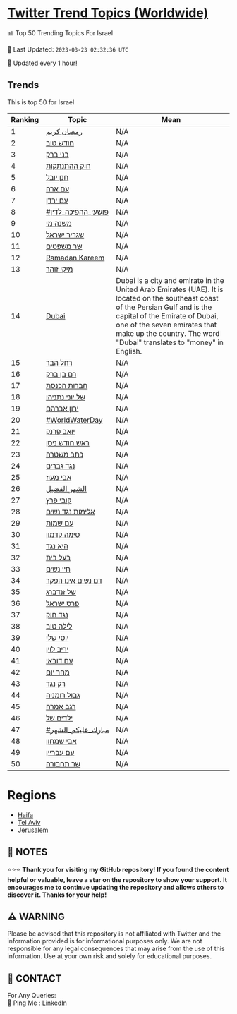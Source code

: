 [Twitter Trend Topics (Worldwide)](https://github.com/ErcinDedeoglu/Twitter-Trend-Topics)
==========


📊 Top 50 Trending Topics For Israel

📆 Last Updated: `2023-03-23 02:32:36 UTC`

🔧 Updated every 1 hour!


## Trends

This is top 50 for Israel

| Ranking | Topic | Mean |
| ------- | ------------ | ------------ |
| 1 | [رمضان كريم](http://twitter.com/search?q=%d8%b1%d9%85%d8%b6%d8%a7%d9%86+%d9%83%d8%b1%d9%8a%d9%85) | N/A |
| 2 | [חודש טוב](http://twitter.com/search?q=%d7%97%d7%95%d7%93%d7%a9+%d7%98%d7%95%d7%91) | N/A |
| 3 | [בני ברק](http://twitter.com/search?q=%d7%91%d7%a0%d7%99+%d7%91%d7%a8%d7%a7) | N/A |
| 4 | [חוק ההתנתקות](http://twitter.com/search?q=%d7%97%d7%95%d7%a7+%d7%94%d7%94%d7%aa%d7%a0%d7%aa%d7%a7%d7%95%d7%aa) | N/A |
| 5 | [חנן יובל](http://twitter.com/search?q=%d7%97%d7%a0%d7%9f+%d7%99%d7%95%d7%91%d7%9c) | N/A |
| 6 | [עם ארה](http://twitter.com/search?q=%d7%a2%d7%9d+%d7%90%d7%a8%d7%94) | N/A |
| 7 | [עם ירדן](http://twitter.com/search?q=%d7%a2%d7%9d+%d7%99%d7%a8%d7%93%d7%9f) | N/A |
| 8 | [#פושעי_ההפיכה_לדין](http://twitter.com/search?q=%23%d7%a4%d7%95%d7%a9%d7%a2%d7%99_%d7%94%d7%94%d7%a4%d7%99%d7%9b%d7%94_%d7%9c%d7%93%d7%99%d7%9f) | N/A |
| 9 | [משנה מי](http://twitter.com/search?q=%d7%9e%d7%a9%d7%a0%d7%94+%d7%9e%d7%99) | N/A |
| 10 | [שגריר ישראל](http://twitter.com/search?q=%d7%a9%d7%92%d7%a8%d7%99%d7%a8+%d7%99%d7%a9%d7%a8%d7%90%d7%9c) | N/A |
| 11 | [שר משפטים](http://twitter.com/search?q=%d7%a9%d7%a8+%d7%9e%d7%a9%d7%a4%d7%98%d7%99%d7%9d) | N/A |
| 12 | [Ramadan Kareem](http://twitter.com/search?q=Ramadan+Kareem) | N/A |
| 13 | [מיקי זוהר](http://twitter.com/search?q=%d7%9e%d7%99%d7%a7%d7%99+%d7%96%d7%95%d7%94%d7%a8) | N/A |
| 14 | [Dubai](http://twitter.com/search?q=Dubai) | Dubai is a city and emirate in the United Arab Emirates (UAE). It is located on the southeast coast of the Persian Gulf and is the capital of the Emirate of Dubai, one of the seven emirates that make up the country. The word "Dubai" translates to "money" in English. |
| 15 | [רחל הבר](http://twitter.com/search?q=%d7%a8%d7%97%d7%9c+%d7%94%d7%91%d7%a8) | N/A |
| 16 | [רם בן ברק](http://twitter.com/search?q=%d7%a8%d7%9d+%d7%91%d7%9f+%d7%91%d7%a8%d7%a7) | N/A |
| 17 | [חברות הכנסת](http://twitter.com/search?q=%d7%97%d7%91%d7%a8%d7%95%d7%aa+%d7%94%d7%9b%d7%a0%d7%a1%d7%aa) | N/A |
| 18 | [של יוני נתניהו](http://twitter.com/search?q=%d7%a9%d7%9c+%d7%99%d7%95%d7%a0%d7%99+%d7%a0%d7%aa%d7%a0%d7%99%d7%94%d7%95) | N/A |
| 19 | [ירון אברהם](http://twitter.com/search?q=%d7%99%d7%a8%d7%95%d7%9f+%d7%90%d7%91%d7%a8%d7%94%d7%9d) | N/A |
| 20 | [#WorldWaterDay](http://twitter.com/search?q=%23WorldWaterDay) | N/A |
| 21 | [יואב פרנק](http://twitter.com/search?q=%d7%99%d7%95%d7%90%d7%91+%d7%a4%d7%a8%d7%a0%d7%a7) | N/A |
| 22 | [ראש חודש ניסן](http://twitter.com/search?q=%d7%a8%d7%90%d7%a9+%d7%97%d7%95%d7%93%d7%a9+%d7%a0%d7%99%d7%a1%d7%9f) | N/A |
| 23 | [כתב משטרה](http://twitter.com/search?q=%d7%9b%d7%aa%d7%91+%d7%9e%d7%a9%d7%98%d7%a8%d7%94) | N/A |
| 24 | [נגד גברים](http://twitter.com/search?q=%d7%a0%d7%92%d7%93+%d7%92%d7%91%d7%a8%d7%99%d7%9d) | N/A |
| 25 | [אבי מעוז](http://twitter.com/search?q=%d7%90%d7%91%d7%99+%d7%9e%d7%a2%d7%95%d7%96) | N/A |
| 26 | [الشهر الفضيل](http://twitter.com/search?q=%d8%a7%d9%84%d8%b4%d9%87%d8%b1+%d8%a7%d9%84%d9%81%d8%b6%d9%8a%d9%84) | N/A |
| 27 | [קובי פרץ](http://twitter.com/search?q=%d7%a7%d7%95%d7%91%d7%99+%d7%a4%d7%a8%d7%a5) | N/A |
| 28 | [אלימות נגד נשים](http://twitter.com/search?q=%d7%90%d7%9c%d7%99%d7%9e%d7%95%d7%aa+%d7%a0%d7%92%d7%93+%d7%a0%d7%a9%d7%99%d7%9d) | N/A |
| 29 | [עם שמות](http://twitter.com/search?q=%d7%a2%d7%9d+%d7%a9%d7%9e%d7%95%d7%aa) | N/A |
| 30 | [סימה קדמון](http://twitter.com/search?q=%d7%a1%d7%99%d7%9e%d7%94+%d7%a7%d7%93%d7%9e%d7%95%d7%9f) | N/A |
| 31 | [היא נגד](http://twitter.com/search?q=%d7%94%d7%99%d7%90+%d7%a0%d7%92%d7%93) | N/A |
| 32 | [בעל בית](http://twitter.com/search?q=%d7%91%d7%a2%d7%9c+%d7%91%d7%99%d7%aa) | N/A |
| 33 | [חיי נשים](http://twitter.com/search?q=%d7%97%d7%99%d7%99+%d7%a0%d7%a9%d7%99%d7%9d) | N/A |
| 34 | [דם נשים אינו הפקר](http://twitter.com/search?q=%d7%93%d7%9d+%d7%a0%d7%a9%d7%99%d7%9d+%d7%90%d7%99%d7%a0%d7%95+%d7%94%d7%a4%d7%a7%d7%a8) | N/A |
| 35 | [של זנדברג](http://twitter.com/search?q=%d7%a9%d7%9c+%d7%96%d7%a0%d7%93%d7%91%d7%a8%d7%92) | N/A |
| 36 | [פרס ישראל](http://twitter.com/search?q=%d7%a4%d7%a8%d7%a1+%d7%99%d7%a9%d7%a8%d7%90%d7%9c) | N/A |
| 37 | [נגד חוק](http://twitter.com/search?q=%d7%a0%d7%92%d7%93+%d7%97%d7%95%d7%a7) | N/A |
| 38 | [לילה טוב](http://twitter.com/search?q=%d7%9c%d7%99%d7%9c%d7%94+%d7%98%d7%95%d7%91) | N/A |
| 39 | [יוסי שלי](http://twitter.com/search?q=%d7%99%d7%95%d7%a1%d7%99+%d7%a9%d7%9c%d7%99) | N/A |
| 40 | [יריב לוין](http://twitter.com/search?q=%d7%99%d7%a8%d7%99%d7%91+%d7%9c%d7%95%d7%99%d7%9f) | N/A |
| 41 | [עם דובאי](http://twitter.com/search?q=%d7%a2%d7%9d+%d7%93%d7%95%d7%91%d7%90%d7%99) | N/A |
| 42 | [מחר יום](http://twitter.com/search?q=%d7%9e%d7%97%d7%a8+%d7%99%d7%95%d7%9d) | N/A |
| 43 | [רק נגד](http://twitter.com/search?q=%d7%a8%d7%a7+%d7%a0%d7%92%d7%93) | N/A |
| 44 | [גבול רומניה](http://twitter.com/search?q=%d7%92%d7%91%d7%95%d7%9c+%d7%a8%d7%95%d7%9e%d7%a0%d7%99%d7%94) | N/A |
| 45 | [רגב אמרה](http://twitter.com/search?q=%d7%a8%d7%92%d7%91+%d7%90%d7%9e%d7%a8%d7%94) | N/A |
| 46 | [ילדים של](http://twitter.com/search?q=%d7%99%d7%9c%d7%93%d7%99%d7%9d+%d7%a9%d7%9c) | N/A |
| 47 | [#مبارك_عليكم_الشهر](http://twitter.com/search?q=%23%d9%85%d8%a8%d8%a7%d8%b1%d9%83_%d8%b9%d9%84%d9%8a%d9%83%d9%85_%d8%a7%d9%84%d8%b4%d9%87%d8%b1) | N/A |
| 48 | [אבי שמחון](http://twitter.com/search?q=%d7%90%d7%91%d7%99+%d7%a9%d7%9e%d7%97%d7%95%d7%9f) | N/A |
| 49 | [עם עבריין](http://twitter.com/search?q=%d7%a2%d7%9d+%d7%a2%d7%91%d7%a8%d7%99%d7%99%d7%9f) | N/A |
| 50 | [שר תחבורה](http://twitter.com/search?q=%d7%a9%d7%a8+%d7%aa%d7%97%d7%91%d7%95%d7%a8%d7%94) | N/A |



# Regions

* [Haifa](</Israel/Haifa.md>)
* [Tel Aviv](</Israel/Tel Aviv.md>)
* [Jerusalem](</Israel/Jerusalem.md>)



## 📝 NOTES

⭐⭐⭐ **Thank you for visiting my GitHub repository! If you found the content helpful or valuable, leave a star on the repository to show your support. It encourages me to continue updating the repository and allows others to discover it. Thanks for your help!**


## ⚠️ WARNING

Please be advised that this repository is not affiliated with Twitter and the information provided is for informational purposes only. We are not responsible for any legal consequences that may arise from the use of this information. Use at your own risk and solely for educational purposes.


## 📨 CONTACT

 For Any Queries:  
            🏓 Ping Me : [LinkedIn](https://www.linkedin.com/in/ercindedeoglu/)
